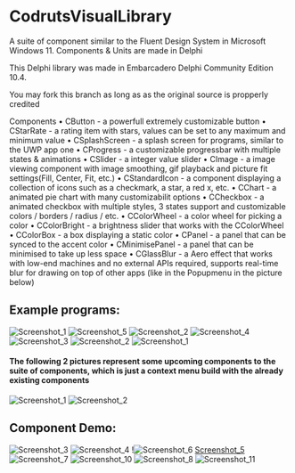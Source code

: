 # CodrutsVisualLibrary
A suite of component similar to the Fluent Design System in Microsoft Windows 11. Components &amp; Units are made in Delphi

This Delphi library was made in Embarcadero Delphi Community Edition 10.4.

You may fork this branch as long as as the original source is propperly credited

Components
• CButton - a powerfull extremely customizable button
• CStarRate - a rating item with stars, values can be set to any maximum and minimum value
• CSplashScreen - a splash screen for programs, similar to the UWP app one
• CProgress - a customizable progressbar with multiple states & animations
• CSlider - a integer value slider
• CImage - a image viewing component with image smoothing, gif playback and picture fit settings(Fill, Center, Fit, etc.)
• CStandardIcon - a component displaying a collection of icons such as a checkmark, a star, a red x, etc.
• CChart - a animated pie chart with many customizabilit options
• CCheckbox - a animated checkbox with multiple styles, 3 states support and customizable colors / borders / radius / etc.
• CColorWheel - a color wheel for picking a color
• CColorBright - a brightness slider that works with the CColorWheel
• CColorBox - a box displaying a static color
• CPanel - a panel that can be synced to the accent color
• CMinimisePanel - a panel that can be minimised to take up less space
• CGlassBlur - a Aero effect that works with low-end machines and no external APIs required, supports real-time blur for drawing on top of other apps (like in the Popupmenu in the picture below)


## Example programs:

![Screenshot_1](https://user-images.githubusercontent.com/68193064/215807786-963e0cbc-4600-4fa1-9694-f26c8b0d1cff.png)
![Screenshot_5](https://user-images.githubusercontent.com/68193064/215809496-91324da4-2479-43a9-a44c-4b808d8e9010.png)
![Screenshot_2](https://user-images.githubusercontent.com/68193064/215807797-fdd72be0-c2da-4c78-bc7d-348989d2773d.png)
![Screenshot_4](https://user-images.githubusercontent.com/68193064/215809550-efaf1530-c8df-4dfe-8404-1b6838cc4240.png)
![Screenshot_3](https://user-images.githubusercontent.com/68193064/215809562-19ac2a8c-1190-44e7-9c24-43895364023d.png)
![Screenshot_2](https://user-images.githubusercontent.com/68193064/215809579-7547e477-006e-4baa-95bb-238f85d3d362.png)
![Screenshot_1](https://user-images.githubusercontent.com/68193064/215809592-9896863c-c7f1-42e1-8950-fc1e73ee4f2c.png)



#### The following 2 pictures represent some upcoming components to the suite of components, which is just a context menu build with the already existing components 

![Screenshot_1](https://user-images.githubusercontent.com/68193064/215798628-e69d95e7-494c-4ec0-a204-203033d0b471.png)
![Screenshot_2](https://user-images.githubusercontent.com/68193064/215798691-356545a9-25ec-4fe9-b855-33056815403a.png)


## Component Demo:

![Screenshot_3](https://user-images.githubusercontent.com/68193064/215806936-9b5c80da-d022-416d-9a63-87999be5e9e1.png)
![Screenshot_4](https://user-images.githubusercontent.com/68193064/215806967-bd53ccf1-b385-4b19-a996-0e6be3aa0ae4.png)
!![Screenshot_6](https://user-images.githubusercontent.com/68193064/215806995-04e80a16-8013-4068-a237-c9b1bf119f1b.png)
[Screenshot_5](https://user-images.githubusercontent.com/68193064/215806982-bcf65527-43b9-4e93-8506-ba57bddb3380.png)
![Screenshot_7](https://user-images.githubusercontent.com/68193064/215807060-deb6d35f-8ad2-45b8-9127-65d35ec45074.png)
![Screenshot_10](https://user-images.githubusercontent.com/68193064/215807110-3fb6d75c-aa14-4b72-b1ad-1bd4fb856fe8.png)
![Screenshot_8](https://user-images.githubusercontent.com/68193064/215807117-1243f8e6-61a6-43e8-8fb1-6323298cf88e.png)
![Screenshot_11](https://user-images.githubusercontent.com/68193064/215807134-b89cbfe0-8730-4409-92c6-81ce5677ec56.png)
